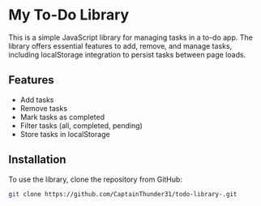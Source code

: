 # My To-Do Library

This is a simple JavaScript library for managing tasks in a to-do app. The library offers essential features to add, remove, and manage tasks, including localStorage integration to persist tasks between page loads.

## Features

- Add tasks
- Remove tasks
- Mark tasks as completed
- Filter tasks (all, completed, pending)
- Store tasks in localStorage

## Installation

To use the library, clone the repository from GitHub:

```bash
git clone https://github.com/CaptainThunder31/todo-library-.git